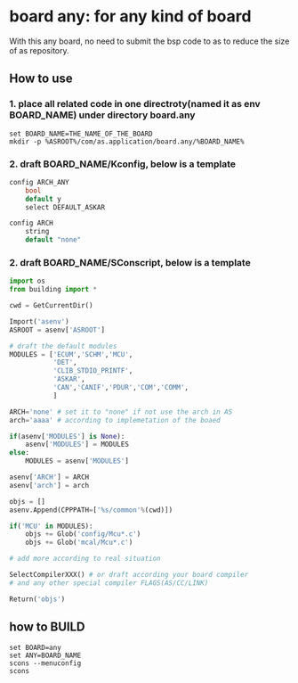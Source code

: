 

# board any: for any kind of board

With this any board, no need to submit the bsp code to as to reduce the size of as repository.

## How to use

### 1. place all related code in one directroty(named it as env BOARD_NAME) under directory board.any

```
set BOARD_NAME=THE_NAME_OF_THE_BOARD
mkdir -p %ASROOT%/com/as.application/board.any/%BOARD_NAME%
```

### 2. draft BOARD_NAME/Kconfig, below is a template
```c
config ARCH_ANY
    bool
    default y
    select DEFAULT_ASKAR

config ARCH
    string
    default "none"
```
### 2. draft BOARD_NAME/SConscript, below is a template
```python
import os
from building import *

cwd = GetCurrentDir()

Import('asenv')
ASROOT = asenv['ASROOT']

# draft the default modules
MODULES = ['ECUM','SCHM','MCU',
           'DET',
           'CLIB_STDIO_PRINTF',
           'ASKAR',
           'CAN','CANIF','PDUR','COM','COMM',
           ]

ARCH='none' # set it to "none" if not use the arch in AS
arch='aaaa' # according to implemetation of the boaed

if(asenv['MODULES'] is None):
    asenv['MODULES'] = MODULES
else:
    MODULES = asenv['MODULES']

asenv['ARCH'] = ARCH
asenv['arch'] = arch

objs = []
asenv.Append(CPPPATH=['%s/common'%(cwd)])

if('MCU' in MODULES):
    objs += Glob('config/Mcu*.c')
    objs += Glob('mcal/Mcu*.c')

# add more according to real situation

SelectCompilerXXX() # or draft according your board compiler 
# and any other special compiler FLAGS(AS/CC/LINK)

Return('objs')
```

## how to BUILD

```
set BOARD=any
set ANY=BOARD_NAME
scons --menuconfig
scons
```


